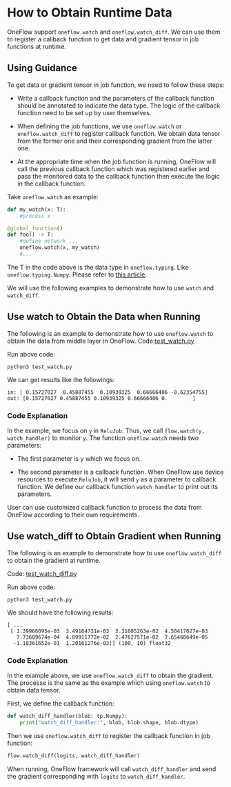 # How to Obtain Runtime Data

OneFlow support `oneflow.watch` and `oneflow.watch_diff`. We can use them to register a callback function to get data and gradient tensor in job functions at runtime.

## Using Guidance

To get data or gradient tensor in job function, we need to follow these steps:

* Write a callback function and the parameters of the callback function should be annotated to indicate the data type. The logic of the callback function need to be set up by user themselves.

* When defining the job functions, we use `oneflow.watch` or `oneflow.watch_diff` to register callback function. We obtain data tensor from the former one and their corresponding gradient from the latter one.

* At the appropriate time when the job function is running, OneFlow will call the previous callback function which was registered earlier and pass the monitored data to the callback function then execute the logic in the callback function.

Take `oneflow.watch` as example:

```python
def my_watch(x: T):
    #process x

@global_function()
def foo() -> T:
    #define network ...
    oneflow.watch(x, my_watch)
    #...
```

The T in the code above is the data type in `oneflow.typing`. Like  `oneflow.typing.Numpy`. Please refer to [this article](../basics_topics/async_get.md#oneflowtyping).

We will use the following examples to demonstrate how to use  `watch` and `watch_diff`.

## Use watch to Obtain the Data when Running

The following is an example to demonstrate how to use `oneflow.watch` to obtain the data from middle layer in OneFlow.
Code:[test_watch.py](../code/extended_topics/test_watch.py)

Run above code:
```
python3 test_watch.py
```

We can get results like the followings:
```
in: [ 0.15727027  0.45887455  0.10939325  0.66666406 -0.62354755]
out: [0.15727027 0.45887455 0.10939325 0.66666406 0.        ]
```

### Code Explanation
In the example, we focus on `y` in `ReluJob`. Thus, we call `flow.watch(y, watch_handler)` to monitor `y`. The function `oneflow.watch` needs two parameters:

* The first parameter is y which we focus on.

* The second parameter is a callback function. When OneFlow use device resources to execute `ReluJob`, it will send `y` as a parameter to callback function. We define our callback function  `watch_handler` to print out its parameters.

User can use customized callback function to process the data from OneFlow according to their own requirements.

## Use watch_diff to Obtain Gradient when Running

The following is an example to demonstrate how to use `oneflow.watch_diff` to obtain the gradient at runtime.

Code: [test_watch_diff.py](../code/extended_topics/test_watch_diff.py)

Run above code:
```
python3 test_watch.py
```
We should have the following results:
```text
[ ...
 [ 1.39966095e-03  3.49164731e-03  3.31605263e-02  4.50417027e-03
   7.73609674e-04  4.89911772e-02  2.47627571e-02  7.65468649e-05
  -1.18361652e-01  1.20161276e-03]] (100, 10) float32
```
### Code Explanation
In the example above, we use `oneflow.watch_diff` to obtain the gradient. The processe is the same as the example which using `oneflow.watch`  to obtain data tensor.

First, we define the callback function:
```python
def watch_diff_handler(blob: tp.Numpy):
    print("watch_diff_handler:", blob, blob.shape, blob.dtype)
```

Then we use `oneflow.watch_diff` to register the callback function in job function:
```python
flow.watch_diff(logits, watch_diff_handler)
```

When running, OneFlow framework will call `watch_diff_handler` and send the gradient corresponding with `logits` to `watch_diff_handler`.
